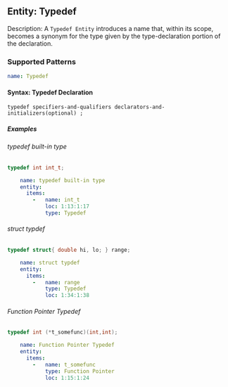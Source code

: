## Entity: Typedef

Description: A `Typedef Entity` introduces a name that, within its scope, becomes a synonym for the type given by the type-declaration portion of the declaration.

### Supported Patterns

```yaml
name: Typedef
```

#### Syntax: Typedef Declaration
```text
typedef specifiers-and-qualifiers declarators-and-initializers(optional) ;	
```
##### Examples

###### typedef built-in type
```CPP
typedef int int_t;
```

```yaml
    name: typedef built-in type
    entity:
      items:
        -   name: int_t
            loc: 1:13:1:17
            type: Typedef
```

###### struct typdef
```CPP
typedef struct{ double hi, lo; } range;
```

```yaml
    name: struct typdef
    entity:
      items:
        -   name: range
            type: Typedef
            loc: 1:34:1:38
```

###### Function Pointer Typedef
```CPP
typedef int (*t_somefunc)(int,int);
```
```yaml
    name: Function Pointer Typedef
    entity:
      items:
        -   name: t_somefunc
            type: Function Pointer
            loc: 1:15:1:24
```
